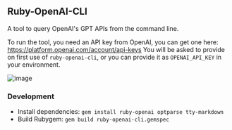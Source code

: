 ## Ruby-OpenAI-CLI

A tool to query OpenAI's GPT APIs from the command line.

To run the tool, you need an API key from OpenAI, you can get one here:
https://platform.openai.com/account/api-keys
You will be asked to provide on first use of `ruby-openai-cli`, or you can
provide it as `OPENAI_API_KEY` in your environment.

![image](https://user-images.githubusercontent.com/582520/229294457-81542496-1401-450e-a6e2-279dc7de27d3.png)

### Development

* Install dependencies: `gem install ruby-openai optparse tty-markdown`
* Build Rubygem: `gem build ruby-openai-cli.gemspec`
